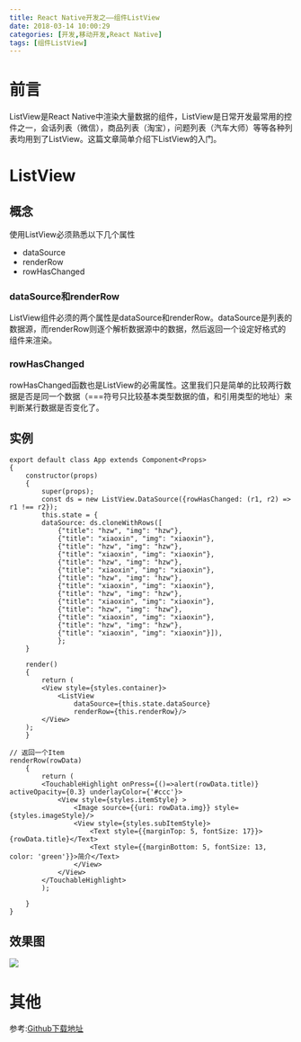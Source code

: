```yaml
---
title: React Native开发之——组件ListView
date: 2018-03-14 10:00:29
categories: [开发,移动开发,React Native]
tags: [组件ListView]
---
```

# 前言 
ListView是React Native中渲染大量数据的组件，ListView是日常开发最常用的控件之一，会话列表（微信），商品列表（淘宝），问题列表（汽车大师）等等各种列表均用到了ListView。这篇文章简单介绍下ListView的入门。  

<!--more-->  

# ListView

## 概念
使用ListView必须熟悉以下几个属性

- dataSource
- renderRow
- rowHasChanged

### dataSource和renderRow
ListView组件必须的两个属性是dataSource和renderRow。dataSource是列表的数据源，而renderRow则逐个解析数据源中的数据，然后返回一个设定好格式的组件来渲染。
### rowHasChanged
rowHasChanged函数也是ListView的必需属性。这里我们只是简单的比较两行数据是否是同一个数据（===符号只比较基本类型数据的值，和引用类型的地址）来判断某行数据是否变化了。

## 实例

	export default class App extends Component<Props> 
	{
    	constructor(props) 
		{
        	super(props);
        	const ds = new ListView.DataSource({rowHasChanged: (r1, r2) => r1 !== r2});
        	this.state = {
            dataSource: ds.cloneWithRows([
                {"title": "hzw", "img": "hzw"},
                {"title": "xiaoxin", "img": "xiaoxin"},
                {"title": "hzw", "img": "hzw"},
                {"title": "xiaoxin", "img": "xiaoxin"},
                {"title": "hzw", "img": "hzw"},
                {"title": "xiaoxin", "img": "xiaoxin"},
                {"title": "hzw", "img": "hzw"},
                {"title": "xiaoxin", "img": "xiaoxin"},
                {"title": "hzw", "img": "hzw"},
                {"title": "xiaoxin", "img": "xiaoxin"},
                {"title": "hzw", "img": "hzw"},
                {"title": "xiaoxin", "img": "xiaoxin"},
                {"title": "hzw", "img": "hzw"},
                {"title": "xiaoxin", "img": "xiaoxin"}]),
        		};
    	}

    	render() 
		{
        	return (
            <View style={styles.container}>
                <ListView
                    dataSource={this.state.dataSource}
                    renderRow={this.renderRow}/>
            </View>
        );
    	}

    // 返回一个Item
    renderRow(rowData) 
		{
        	return (
            <TouchableHighlight onPress={()=>alert(rowData.title)} activeOpacity={0.3} underlayColor={'#ccc'}>
                <View style={styles.itemStyle} >
                    <Image source={{uri: rowData.img}} style={styles.imageStyle}/>
                    <View style={styles.subItemStyle}>
                        <Text style={{marginTop: 5, fontSize: 17}}>{rowData.title}</Text>
                        <Text style={{marginBottom: 5, fontSize: 13, color: 'green'}}>简介</Text>
                    </View>
                </View>
            </TouchableHighlight>
        	);

    	}
	}
## 效果图 
![][1]  

# 其他
参考:[Github下载地址][2]



[1]: http://p4ykqh02p.bkt.clouddn.com/rn-listview.gif
[2]: https://github.com/PGzxc/RN_ListView


